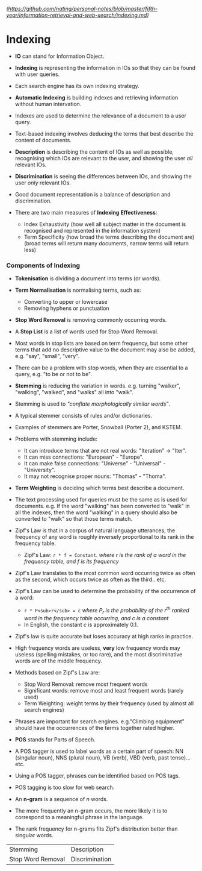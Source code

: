 
*(https://github.com/nating/personal-notes/blob/master/fifth-year/information-retrieval-and-web-search/indexing.md)*

# Indexing

* **IO** can stand for Information Object.

* **Indexing** is representing the information in IOs so that they can be found with user queries.

* Each search engine has its own indexing strategy.

* **Automatic Indexing** is building indexes and retrieving information without human intervation.

* Indexes are used to determine the relevance of a document to a user query.

* Text-based indexing involves deducing the terms that best describe the content of documents.

* **Description** is describing the content of IOs as well as possible, recognising which IOs are relevant to the user, and showing the user *all* relevant IOs.

* **Discrimination** is seeing the differences between IOs, and showing the user *only* relevant IOs.

* Good document representation is a balance of description and discrimination.

* There are two main measures of **Indexing Effectiveness**:
  * Index Exhaustivity (how well all subject matter in the document is recognised and represented in the information system)
  * Term Specificity (how broad the terms describing the document are) (broad terms will return many documents, narrow terms will return less)

### Components of Indexing

* **Tokenisation** is dividing a document into terms (or words).

* **Term Normalisation** is normalising terms, such as:
  * Converting to upper or lowercase
  * Removing hyphens or punctuation

* **Stop Word Removal** is removing commonly occurring words.

* A **Stop List** is a list of words used for Stop Word Removal.

* Most words in stop lists are based on term frequency, but some other terms that add no descriptive value to the document may also be added, e.g. "say", "small", "very".

* There can be a problem with stop words, when they are essential to a query, e.g. "to be or not to be".

* **Stemming** is reducing the variation in words. e.g. turning "walker", "walking", "walked", and "walks" all into "walk".

* Stemming is used to *"conflate morphologically similar words"*.

* A typical stemmer consists of rules and/or dictionaries.

* Examples of stemmers are Porter, Snowball (Porter 2), and KSTEM.

* Problems with stemming include:
  * It can introduce terms that are not real words: "Iteration" -> "Iter".
  * It can miss connections: "European" - "Europe".
  * It can make false connections: "Universe" - "Universal" - "University".
  * It may not recognise proper nouns: "Thomas" - "Thoma".

* **Term Weighting** is deciding which terms best describe a document.

* The text processing used for queries must be the same as is used for documents. e.g. If the word "walking" has been converted to "walk" in all the indexes, then the word "walking" in a query should also be converted to "walk" so that those terms match.

* Zipf's Law is that in a corpus of natural language utterances, the frequency of any word is roughly inversely proportional to its rank in the frequency table.
  * Zipf's Law: `r * f = Constant`. *where r is the rank of a word in the frequency table, and f is its frequency*

* Zipf's Law translates to the most common word occurring twice as often as the second, which occurs twice as often as the third.. etc.

* Zipf's Law can be used to determine the probability of the occurrence of a word:
  * `r * P<sub>r</sub> = c` *where P<sub>r</sub> is the probability of the r<sup>th</sup> ranked word in the frequency table occurring, and c is a constant*
  * In English, the constant *c* is approximately 0.1.

* Zipf's law is quite accurate but loses accuracy at high ranks in practice.

* High frequency words are useless, **very** low frequency words may useless (spelling mistakes, or too rare), and the most discriminative words are of the middle frequency.

* Methods based on Zipf's Law are:
  * Stop Word Removal: remove most frequent words
  * Significant words: remove most and least frequent words (rarely used)
  * Term Weighting: weight terms by their frequency (used by almost all search engines)

* Phrases are important for search engines. e.g."Climbing equipment" should have the occurrences of the terms together rated higher.

* **POS** stands for Parts of Speech.

* A POS tagger is used to label words as a certain part of speech: NN (singular noun), NNS (plural noun), VB (verb), VBD (verb, past tense)... etc.

* Using a POS tagger, phrases can be identified based on POS tags.

* POS tagging is too slow for web search.

* An **n-gram** is a sequence of *n* words.

* The more frequently an n-gram occurs, the more likely it is to correspond to a meaningful phrase in the language.

* The rank frequency for n-grams fits Zipf's distribution better than singular words.

|||
|---|---|
|Stemming|Description|
|Stop Word Removal|Discrimination|
